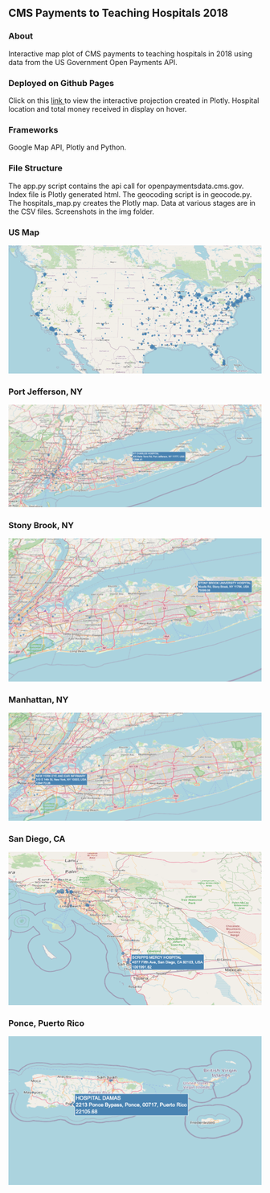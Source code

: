 ## CMS Payments to Teaching Hospitals 2018

### About
Interactive map plot of CMS payments to teaching hospitals in 2018 using data from the US Government Open Payments API.

### Deployed on Github Pages
Click on this <a href='https://sherirosalia.github.io/cms_hospital_payments/'>link </a>to view the interactive projection created in Plotly. Hospital location and total money received in display on hover.

### Frameworks
Google Map API, Plotly and Python. 

### File Structure
The app.py script contains the api call for openpaymentsdata.cms.gov.
Index file is Plotly generated html.
The geocoding script is in geocode.py.
The hospitals_map.py creates the Plotly map.
Data at various stages are in the CSV files.
Screenshots in the img folder.


### US Map
![](img/usa_hospitals.png)

### Port Jefferson, NY
![](img/st_charles_ny.png)

### Stony Brook, NY
![](img/stony_brook_ny.png)

### Manhattan, NY
![](img/manhattan_ny.png)

### San Diego, CA
![](img/san_diego_ca.png)

### Ponce, Puerto Rico
![](img/puerto_rico.png)
